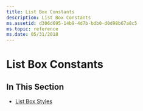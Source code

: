 ```yaml
---
title: List Box Constants
description: List Box Constants
ms.assetid: d306d695-14b9-4d7b-bdb0-d0d98b67a8c5
ms.topic: reference
ms.date: 05/31/2018
---
```


# List Box Constants

## In This Section

-   [List Box Styles](list-box-styles.md)

 

 





